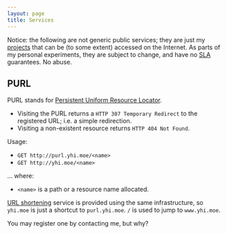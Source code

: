 ```yaml
---
layout: page
title: Services
---
```


Notice: the following are not generic public services; they are just my [projects][proj] that can be (to some extent) accessed on the Internet. As parts of my personal experiments, they are subject to change, and have no [SLA][sla] guarantees. No abuse.

[proj]: projects.html
[sla]: https://en.wikipedia.org/wiki/Service-level_agreement

## PURL

PURL stands for [Persistent Uniform Resource Locator][purl-wp].

- Visiting the PURL returns a `HTTP 307 Temporary Redirect` to the registered URL; i.e. a simple redirection.
- Visiting a non-existent resource returns `HTTP 404 Not Found`.

Usage:

- `GET http://purl.yhi.moe/<name>`
- `GET http://yhi.moe/<name>`

... where:

- `<name>` is a path or a resource name allocated.

[URL shortening][surl-wp] service is provided using the same infrastructure, so `yhi.moe` is just a shortcut to `purl.yhi.moe`. `/` is used to jump to `www.yhi.moe`.

You may register one by contacting me, but why?

[purl-wp]: https://en.wikipedia.org/wiki/PURL
[surl-wp]: https://en.wikipedia.org/wiki/URL_shortening
